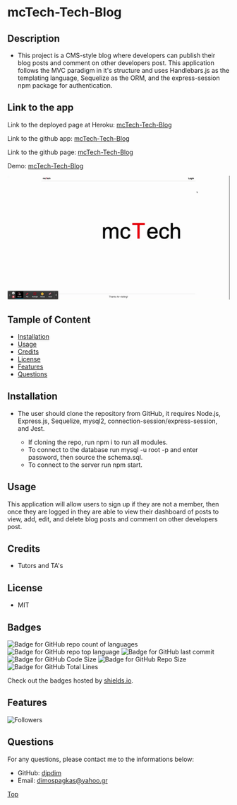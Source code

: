 # mcTech-Tech-Blog

## Description

-   This project is a CMS-style blog where developers can publish their blog posts and comment on other developers post. This application follows the MVC paradigm in it's structure and uses Handlebars.js as the templating language, Sequelize as the ORM, and the express-session npm package for authentication.

## Link to the app

Link to the deployed page at Heroku: [mcTech-Tech-Blog](https://mctech-tech-blog.herokuapp.com/)

Link to the github app: [mcTech-Tech-Blog](https://github.com/djpdim/mctech-tech-blog)

Link to the github page: [mcTech-Tech-Blog](https://djpdim.github.io/mctech-tech-blog/)

Demo: [mcTech-Tech-Blog](https://drive.google.com/file/d/1tx24AZ8WGZhDRvfPEpqLJuHXLgaRwdDR/view)

![demogif](./public/images/mcTech.gif)

## Tample of Content

-   [Installation](#installation)
-   [Usage](#usage)
-   [Credits](#credits)
-   [License](#license)
-   [Features](#features)
-   [Questions](#questions)

## Installation

-   The user should clone the repository from GitHub, it requires Node.js, Express.js, Sequelize, mysql2, connection-session/express-session, and Jest.

    -   If cloning the repo, run npm i to run all modules.
    -   To connect to the database run mysql -u root -p and enter password, then source the schema.sql.
    -   To connect to the server run npm start.

## Usage

This application will allow users to sign up if they are not a member, then once they are logged in they are able to view their dashboard of posts to view, add, edit, and delete blog posts and comment on other developers post.

## Credits

-   Tutors and TA's

## License

-   MIT

## Badges

![Badge for GitHub repo count of languages](https://img.shields.io/github/languages/count/djpdim/mctech-tech-blog?style=flat&logo=appveyor)
![Badge for GitHub repo top language](https://img.shields.io/github/languages/top/djpdim/mctech-tech-blog?style=flat&logo=appveyor)
![Badge for GitHub last commit](https://img.shields.io/github/last-commit/djpdim/mctech-tech-blog?style=flat&logo=appveyor)
![Badge for GitHub Code Size](https://img.shields.io/github/languages/code-size/djpdim/mctech-tech-blog?style=flat&logo=appveyor)
![Badge for GitHub Repo Size](https://img.shields.io/github/repo-size/djpdim/mctech-tech-blog?style=flat&logo=appveyor)
![Badge for GitHub Total Lines](https://img.shields.io/tokei/lines/github/djpdim/mctech-tech-blog?style=flat&logo=appveyor)

Check out the badges hosted by [shields.io](https://shields.io/).

## Features

<img src="https://img.shields.io/github/followers/djpdim?style=social" alt="Followers" />

## Questions

For any questions, please contact me to the informations below:

-   GitHub: [djpdim](https://github.com/djpdim)
-   Email: [dimospagkas@yahoo.gr](mailto:dimospagkas@yahoo.gr)

[Top](#description)
